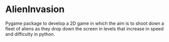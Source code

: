 # AlienInvasion

Pygame package to develop a 2D game in which the aim is to shoot
down a fleet of aliens as they drop down the screen in levels that
increase in speed and difficulty in python.
